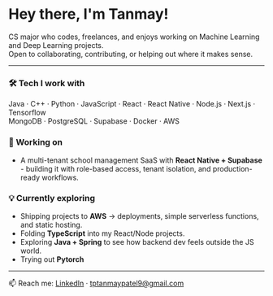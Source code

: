 # Hey there, I'm Tanmay!  

CS major who codes, freelances, and enjoys working on Machine Learning and Deep Learning projects.  
Open to collaborating, contributing, or helping out where it makes sense.  

---

### 🛠️ Tech I work with  
Java · C++ · Python · JavaScript · React · React Native · Node.js · Next.js · Tensorflow <br>
MongoDB · PostgreSQL · Supabase · Docker · AWS  

### 🔭 Working on  
- A multi-tenant school management SaaS with **React Native + Supabase** - building it with role-based access, tenant isolation, and production-ready workflows.  

### 💡 Currently exploring
- Shipping projects to **AWS** -> deployments, simple serverless functions, and static hosting.  
- Folding **TypeScript** into my React/Node projects.  
- Exploring **Java + Spring** to see how backend dev feels outside the JS world.
- Trying out **Pytorch**
---

📫 Reach me: [LinkedIn](https://www.linkedin.com/in/tanmay-patel-bb1523100/) · tptanmaypatel9@gmail.com  
